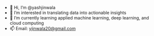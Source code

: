 - 👋 Hi, I’m @yashjinwala
- 👀 I’m interested in translating data into actionable insights
- 🌱 I’m currently learning applied machine learning, deep learning, and cloud computing
- 📫 Email: yjinwala20@gmail.com

<!---
yashjinwala/yashjinwala is a ✨ special ✨ repository because its `README.md` (this file) appears on your GitHub profile.
You can click the Preview link to take a look at your changes.
--->
